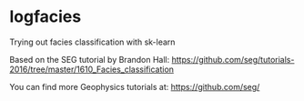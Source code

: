 # logfacies
Trying out facies classification with sk-learn

Based on the SEG tutorial by Brandon Hall:
https://github.com/seg/tutorials-2016/tree/master/1610_Facies_classification

You can find more Geophysics tutorials at:
https://github.com/seg/